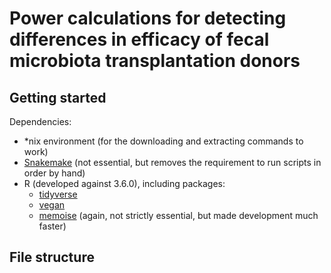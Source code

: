 # Power calculations for detecting differences in efficacy of fecal microbiota transplantation donors

## Getting started

Dependencies:

- \*nix environment (for the downloading and extracting commands to work)
- [Snakemake](https://snakemake.readthedocs.io/en/stable/) (not essential, but removes the requirement to run scripts in order by hand)
- R (developed against 3.6.0), including packages:
    - [tidyverse](https://tidyverse.tidyverse.org/)
    - [vegan](https://cran.r-project.org/web/packages/vegan/index.html)
    - [memoise](https://cran.r-project.org/web/packages/memoise/index.html) (again, not strictly essential, but made development much faster)

## File structure
